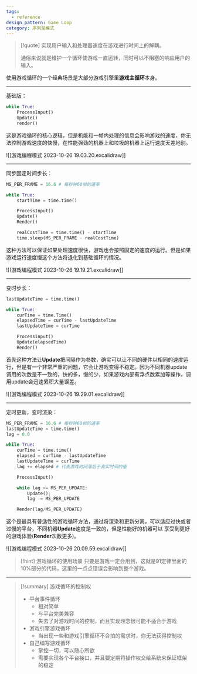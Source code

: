 ```yaml
---
tags:
  - reference
design_pattern: Game Loop
category: 序列型模式
---
```

> [!quote]
   实现用户输入和处理器速度在游戏进行时间上的解耦。
   >
   >通俗来说就是维护一个循环使游戏一直运转，同时可以不阻塞的响应用户的输入。
   
使用游戏循环的一个经典场景是大部分游戏引擎里**游戏主循环**本身。

---

基础版：
```python
while True:
	ProcessInput()
	Update()
	render()
```

这是游戏循环的核心逻辑，但是机能和一帧内处理的信息会影响游戏的速度，你无法控制游戏速度的快慢，在性能强劲的机器上和垃圾的机器上运行速度天差地别。

![[游戏编程模式 2023-10-26 19.03.20.excalidraw]]

---

同步固定时间步长：
```python
MS_PER_FRAME = 16.6 # 每秒钟60帧的速率

while True:
	startTime = time.time()

	ProcessInput()
	Update()
	Render()

	realCostTime = time.time() - startTime
	time.sleep(MS_PER_FRAME - realCostTime)
```

这种方法可以保证如果处理速度很快，游戏也会按照固定的速度的运行。但是如果游戏运行速度慢这个方法将退化到基础循环的情况。

![[游戏编程模式 2023-10-26 19.19.21.excalidraw]]

---

变时步长：
```python
lastUpdateTime = time.time()

while True:
	curTime = time.Time()
	elapsedTime = curTime - lastUpdateTime
	lastUpdateTime = curTime

	ProcessInput()
	Update(elapsedTime)
	Render()

```

首先这种方法让**Update**把间隔作为参数，确实可以让不同的硬件以相同的速度运行，但是有一个非常严重的问题，它会让游戏变得不稳定。因为不同机器update调用的次数是不一致的，快的多，慢的少，如果游戏内部有浮点数累加等操作，调用update会迅速累积大量误差。

![[游戏编程模式 2023-10-26 19.29.01.excalidraw]]

---

定时更新，变时渲染：

```python
MS_PER_FRAME = 16.6 # 每秒钟60帧的速率
lastUpdateTime = time.time()
lag = 0.0

while True:
	curTime = time.time()
	elapsed = curTime - lastUpdateTime
	lastUpdateTime = curTime
	lag += elapsed # 代表游戏时间落后于真实时间的值

	ProcessInput()

	while lag >= MS_PER_UPDATE:
		Update();
		lag -= MS_PER_UPDATE

	Render(lag/MS_PER_UPDATE)
```

这个是最具有普适性的游戏循环方法，通过将渲染和更新分离，可以适应过快或者过慢的平台，不同机器**Update**速度是一致的，但是性能好的机器可以 享受到更好的游戏体验(**Render**次数更多)。

![[游戏编程模式 2023-10-26 20.09.59.excalidraw]]

> [!hint] 游戏循环的使用场景
> 只要是游戏一定会用到，这就是91定律里面的10%部分的代码，这里的一点点错误会影响到整个游戏。

---

> [!summary] 游戏循环的控制权
> - 平台事件循环
> 	- 相对简单
> 	- 与平台完美兼容
> 	- 失去了对游戏时间的控制，而且实现理念很可能不适合于游戏
> - 游戏引擎游戏循环
> 	- 当出现一些和游戏引擎循环不合拍的需求时，你无法获得控制权
> - 自己编写游戏循环
> 	- 掌控一切，可以随心所欲
> 	- 需要实现各个平台接口，并且要定期将操作权交给系统来保证框架的稳定